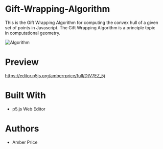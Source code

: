 # Gift-Wrapping-Algorithm
This is the Gift Wrapping Algorithm for computing the convex hull of a given set of points in Javascript. The Gift Wrapping Algorithm is a principle topic in computational geometry.

![Algorithm](https://i.ibb.co/Cb7tF6d/Algorithm.png)

# Preview
https://editor.p5js.org/amberrprice/full/DtV7EZ_5j

# Built With
* p5.js Web Editor

# Authors
* Amber Price
